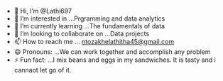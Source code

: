 - 👋 Hi, I’m @Lathi697
- 👀 I’m interested in ...Prgramming and data analytics
- 🌱 I’m currently learning ...The fundamentals of data
- 💞️ I’m looking to collaborate on ...Data projects 
- 📫 How to reach me ... ntozakhelathitha45@gmail.com
- 😄 Pronouns: ...We can work together and accomplish any problem
- ⚡ Fun fact: ...I mix beans and eggs in my sandwiches. It is tasty and i cannaot let go of it.

<!---
Lathi697/Lathi697 is a ✨ special ✨ repository because its `README.md` (this file) appears on your GitHub profile.
You can click the Preview link to take a look at your changes.
--->
